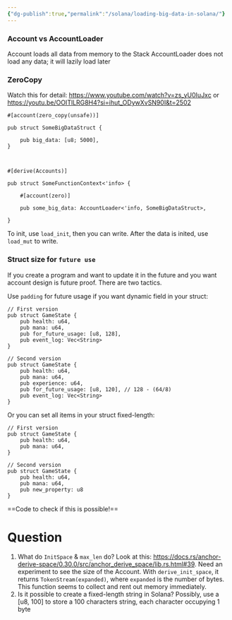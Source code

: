 ```yaml
---
{"dg-publish":true,"permalink":"/solana/loading-big-data-in-solana/"}
---
```



### Account vs AccountLoader
Account loads all data from memory to the Stack
AccountLoader does not load any data; it will lazily load later

### ZeroCopy

Watch this for detail: https://www.youtube.com/watch?v=zs_yU0IuJxc
or https://youtu.be/OOITlLRG8H4?si=ihut_ODywXvSN90I&t=2502

```
#[account(zero_copy(unsafe))]

pub struct SomeBigDataStruct {

	pub big_data: [u8; 5000],
}

  

#[derive(Accounts)]

pub struct SomeFunctionContext<'info> {

	#[account(zero)]
	
	pub some_big_data: AccountLoader<'info, SomeBigDataStruct>,

}
```

To init, use `load_init`, then you can write. After the data is inited, use `load_mut` to write.

### Struct size for `future use`

If you create a program and want to update it in the future and you want account design is future proof. There are two tactics.

Use `padding` for future usage if you want dynamic field in your struct:

```
// First version
pub struct GameState {
	pub health: u64,
	pub mana: u64,
	pub for_future_usage: [u8, 128],
	pub event_log: Vec<String>
}
```

```
// Second version
pub struct GameState {
	pub health: u64,
	pub mana: u64,
	pub experience: u64,
	pub for_future_usage: [u8, 120], // 128 - (64/8)
	pub event_log: Vec<String>
}
```

Or you can set all items in your struct fixed-length:

```
// First version
pub struct GameState {
	pub health: u64,
	pub mana: u64,
}

// Second version
pub struct GameState {
	pub health: u64,
	pub mana: u64,
	pub new_property: u8
}
```
==Code to check if this is possible!==
# Question

1. What do `InitSpace` & `max_len` do?
   Look at this: https://docs.rs/anchor-derive-space/0.30.0/src/anchor_derive_space/lib.rs.html#39. Need an experiment to see the size of the Account.
   With `derive_init_space`, it returns `TokenStream(expanded)`, where `expanded` is the number of bytes. This function seems to collect and rent out memory immediately.
2. Is it possible to create a fixed-length string in Solana?
   Possibly, use a [u8, 100] to store a 100 characters string, each character occupying 1 byte
